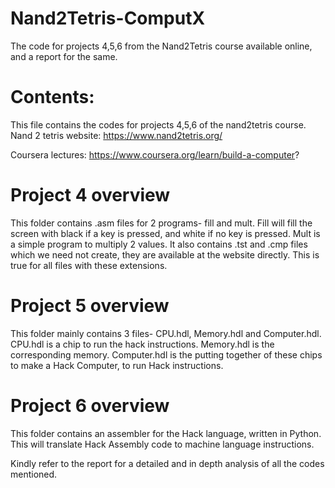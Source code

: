 # Nand2Tetris-ComputX
The code for projects 4,5,6 from the Nand2Tetris course available online, and a report for the same.

# Contents:
This file contains the codes for projects 4,5,6 of the nand2tetris course. 
Nand 2 tetris website: https://www.nand2tetris.org/

Coursera lectures:
https://www.coursera.org/learn/build-a-computer?

# Project 4 overview
This folder contains .asm files for 2 programs- fill and mult.
Fill will fill the screen with black if a key is pressed, and white if no key is pressed.
Mult is a simple program to multiply 2 values.
It also contains .tst and .cmp files which we need not create, they are available at the website directly.
This is true for all files with these extensions.

# Project 5 overview
This folder mainly contains 3 files- CPU.hdl, Memory.hdl and Computer.hdl.
CPU.hdl is a chip to run the hack instructions. Memory.hdl is the corresponding memory.
Computer.hdl is the putting together of these chips to make a Hack Computer, to run Hack instructions.

# Project 6 overview
This folder contains an assembler for the Hack language, written in Python.
This will translate Hack Assembly code to machine language instructions.


Kindly refer to the report for a detailed and in depth analysis of all the codes mentioned.
